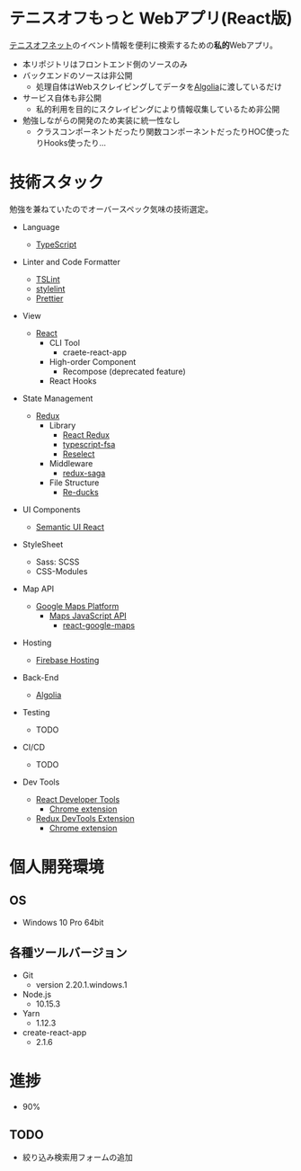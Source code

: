 # テニスオフもっと Webアプリ(React版)
[テニスオフネット](https://www.tennisoff.net/)のイベント情報を便利に検索するための**私的**Webアプリ。

* 本リポジトリはフロントエンド側のソースのみ
* バックエンドのソースは非公開 
  * 処理自体はWebスクレイピングしてデータを[Algolia](https://www.algolia.com)に渡しているだけ
* サービス自体も非公開
  * 私的利用を目的にスクレイピングにより情報収集しているため非公開
* 勉強しながらの開発のため実装に統一性なし
  * クラスコンポーネントだったり関数コンポーネントだったりHOC使ったりHooks使ったり…

# 技術スタック
勉強を兼ねていたのでオーバースペック気味の技術選定。

* Language
  * [TypeScript](https://www.typescriptlang.org/)

* Linter and Code Formatter
  * [TSLint](https://palantir.github.io/tslint/)
  * [stylelint](https://github.com/stylelint/stylelint)
  * [Prettier](https://prettier.io/)

* View
  * [React](https://reactjs.org/)
    * CLI Tool
      * craete-react-app
    * High-order Component
      * Recompose (deprecated feature)
    * React Hooks

* State Management
  * [Redux](https://0-to-1.github.io/redux/)
    * Library
      * [React Redux](https://react-redux.js.org/)
      * [typescript-fsa](https://github.com/aikoven/typescript-fsa)
      * [Reselect](https://github.com/reduxjs/reselect)
    * Middleware
      * [redux-saga](https://github.com/redux-saga/redux-saga/blob/master/README_ja.md)
    * File Structure
      * [Re-ducks](https://github.com/alexnm/re-ducks)

* UI Components
  * [Semantic UI React](https://react.semantic-ui.com)

* StyleSheet
  * Sass: SCSS
  * CSS-Modules

* Map API
  * [Google Maps Platform](https://cloud.google.com/maps-platform)
    * [Maps JavaScript API](https://developers.google.com/maps/documentation/javascript/tutorial)
      * [react-google-maps](https://github.com/tomchentw/react-google-maps)

* Hosting
  * [Firebase Hosting](https://firebase.google.com/docs/hosting/?hl=ja)

* Back-End
  * [Algolia](https://www.algolia.com)

* Testing
  * TODO

* CI/CD
  * TODO

* Dev Tools
  * [React Developer Tools](https://github.com/facebook/react-devtools)
    * [Chrome extension](https://chrome.google.com/webstore/detail/react-developer-tools/fmkadmapgofadopljbjfkapdkoienihi)
  * [Redux DevTools Extension](https://github.com/zalmoxisus/redux-devtools-extension)
    * [Chrome extension](https://chrome.google.com/webstore/detail/redux-devtools/lmhkpmbekcpmknklioeibfkpmmfibljd)

# 個人開発環境

## OS
* Windows 10 Pro 64bit

## 各種ツールバージョン
* Git
  * version 2.20.1.windows.1
* Node.js
  * 10.15.3
* Yarn
  * 1.12.3
* create-react-app
  * 2.1.6

# 進捗
  * 90%

## TODO
* 絞り込み検索用フォームの追加
